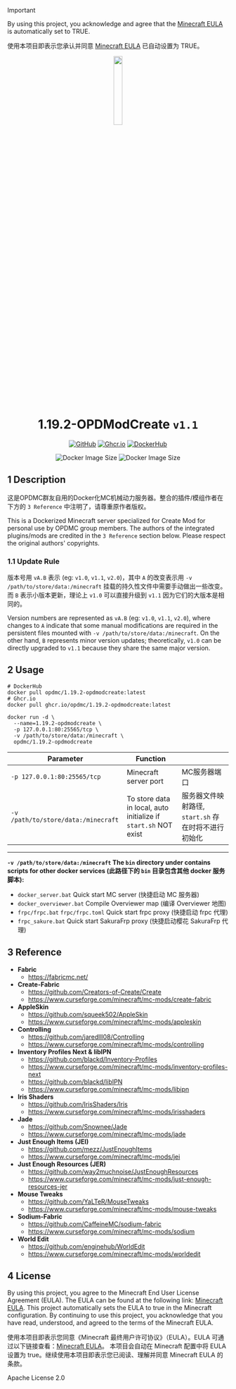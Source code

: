 > [!IMPORTANT]
> By using this project, you acknowledge and agree that the [Minecraft EULA](https://account.mojang.com/documents/minecraft_eula) is automatically set to TRUE.
>
> 使用本项目即表示您承认并同意 [Minecraft EULA](https://account.mojang.com/documents/minecraft_eula) 已自动设置为 TRUE。

<div align="center">
	<img src="https://github.com/OPDMC/1.19.2-OPDModCreate/raw/main/docs/%23README/icon_320.png" width="20%"/>
    <h1>1.19.2-OPDModCreate <code>v1.1</code></h1>
	<a href='https://github.com/OPDMC/1.19.2-OPDModCreate'><img src="https://img.shields.io/badge/-GitHub-3A3A3A?style=flat&amp;logo=GitHub&amp;logoColor=white" referrerpolicy="no-referrer" alt="GitHub"></a>
	<a href='https://github.com/OPDMC/1.19.2-OPDModCreate/pkgs/container/1.19.2-opdmodcreate'><img src="https://img.shields.io/badge/Ghcr.io-v1.1-555555?labelColor=8957E5&style=flat&amp;logo=GitHub&amp;logoColor=white" referrerpolicy="no-referrer" alt="Ghcr.io"></a>
	<a href='https://hub.docker.com/r/opdmc/1.19.2-opdmodcreate'><img src="https://img.shields.io/badge/DockerHub-v1.1-555555?labelColor=1c90ed&style=flat&amp;logo=Docker&amp;logoColor=white" referrerpolicy="no-referrer" alt="DockerHub"></a>

![Docker Image Size](https://img.shields.io/docker/image-size/opdmc/1.19.2-opdmodcreate?arch=amd64&label=AMD64&color=006688) ![Docker Image Size](https://img.shields.io/docker/image-size/opdmc/1.19.2-opdmodcreate?arch=arm64&label=ARM64&color=008866)
  </tr>
</div>


## 1 Description

这是OPDMC群友自用的Docker化MC机械动力服务器。整合的插件/模组作者在下方的 `3 Reference` 中注明了，请尊重原作者版权。

This is a Dockerized Minecraft server specialized for Create Mod for personal use by OPDMC group members. The authors of the integrated plugins/mods are credited in the `3 Reference` section below. Please respect the original authors' copyrights.

### 1.1 Update Rule

版本号用 `vA.B` 表示 (eg: `v1.0`, `v1.1`, `v2.0`)，其中 `A` 的改变表示用 `-v /path/to/store/data:/minecraft` 挂载的持久性文件中需要手动做出一些改变。而 `B` 表示小版本更新，理论上 `v1.0` 可以直接升级到 `v1.1` 因为它们的大版本是相同的。

Version numbers are represented as `vA.B` (eg: `v1.0`, `v1.1`, `v2.0`), where changes to `A` indicate that some manual modifications are required in the persistent files mounted with `-v /path/to/store/data:/minecraft`. On the other hand, `B` represents minor version updates; theoretically, `v1.0` can be directly upgraded to `v1.1` because they share the same major version.

## 2 Usage

```shell
# DockerHub
docker pull opdmc/1.19.2-opdmodcreate:latest
# Ghcr.io
docker pull ghcr.io/opdmc/1.19.2-opdmodcreate:latest
```

```shell
docker run -d \
  --name=1.19.2-opdmodcreate \
  -p 127.0.0.1:80:25565/tcp \
  -v /path/to/store/data:/minecraft \
  opdmc/1.19.2-opdmodcreate
```

| Parameter                             | Function                                                        |                                  |
|---------------------------------------|-----------------------------------------------------------------|----------------------------------|
| `-p 127.0.0.1:80:25565/tcp`           | Minecraft server port                                           | MC服务器端口                          |
| `-v /path/to/store/data:/minecraft`   | To store data in local, auto initialize if `start.sh` NOT exist | 服务器文件映射路径, `start.sh` 存在时将不进行初始化 |

---

**`-v /path/to/store/data:/minecraft` The `bin` directory under contains scripts for other docker services (此路径下的 `bin` 目录包含其他 docker 服务脚本):**

- `docker_server.bat` Quick start MC server (快捷启动 MC 服务器)
- `docker_overviewer.bat` Compile Overviewer map (编译 Overviewer 地图)
- `frpc/frpc.bat` `frpc/frpc.toml` Quick start frpc proxy (快捷启动 frpc 代理)
- `frpc_sakure.bat` Quick start SakuraFrp proxy (快捷启动樱花 SakuraFrp 代理)


## 3 Reference

- **Fabric**
  - https://fabricmc.net/
- **Create-Fabric**
  - https://github.com/Creators-of-Create/Create
  - https://www.curseforge.com/minecraft/mc-mods/create-fabric
- **AppleSkin**
  - https://github.com/squeek502/AppleSkin
  - https://www.curseforge.com/minecraft/mc-mods/appleskin
- **Controlling**
  - https://github.com/jaredlll08/Controlling
  - https://www.curseforge.com/minecraft/mc-mods/controlling
- **Inventory Profiles Next & libIPN**
  - https://github.com/blackd/Inventory-Profiles
  - https://www.curseforge.com/minecraft/mc-mods/inventory-profiles-next
  - https://github.com/blackd/libIPN
  - https://www.curseforge.com/minecraft/mc-mods/libipn
- **Iris Shaders**
  - https://github.com/IrisShaders/Iris
  - https://www.curseforge.com/minecraft/mc-mods/irisshaders
- **Jade**
  - https://github.com/Snownee/Jade
  - https://www.curseforge.com/minecraft/mc-mods/jade
- **Just Enough Items (JEI)**
  - https://github.com/mezz/JustEnoughItems
  - https://www.curseforge.com/minecraft/mc-mods/jei
- **Just Enough Resources (JER)**
  - https://github.com/way2muchnoise/JustEnoughResources
  - https://www.curseforge.com/minecraft/mc-mods/just-enough-resources-jer
- **Mouse Tweaks**
  - https://github.com/YaLTeR/MouseTweaks
  - https://www.curseforge.com/minecraft/mc-mods/mouse-tweaks
- **Sodium-Fabric**
  - https://github.com/CaffeineMC/sodium-fabric
  - https://www.curseforge.com/minecraft/mc-mods/sodium
- **World Edit**
  - https://github.com/enginehub/WorldEdit
  - https://www.curseforge.com/minecraft/mc-mods/worldedit


## 4 License

By using this project, you agree to the Minecraft End User License Agreement (EULA). The EULA can be found at the following link: [Minecraft EULA](https://account.mojang.com/documents/minecraft_eula).  This project automatically sets the EULA to true in the Minecraft configuration. By continuing to use this project, you acknowledge that you have read, understood, and agreed to the terms of the Minecraft EULA.

使用本项目即表示您同意《Minecraft 最终用户许可协议》（EULA）。EULA 可通过以下链接查看：[Minecraft EULA](https://account.mojang.com/documents/minecraft_eula)。 本项目会自动在 Minecraft 配置中将 EULA 设置为 true。继续使用本项目即表示您已阅读、理解并同意 Minecraft EULA 的条款。

Apache License 2.0
